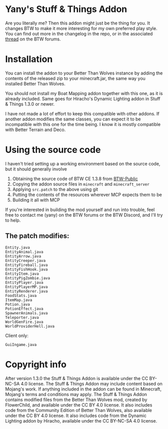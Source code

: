 # Yany's Stuff & Things Addon
Are you literally me? Then this addon might just be the thing for you. It changes BTW to make it more interesting for my own preferred play style. You can find out more in the changelog in the repo, or in the associated [thread](https://sargunster.com/btwforum/viewtopic.php?f=12&t=9873) on the BTW forums.

# Installation
You can install the addon to your Better Than Wolves instance by adding the contents of the released zip to your minecraft.jar, the same way you installed Better Than Wolves.

You should not install my Boat Mapping addon together with this one, as it is already included. Same goes for Hiracho's Dynamic Lighting addon in Stuff & Things 1.3.0 or newer.

I have not made a lot of effort to keep this compatible with other addons. If another addon modifies the same classes, you can expect it to be incompatible with this one for the time being. I know it is mostly compatible with Better Terrain and Deco.

# Using the source code

I haven't tried setting up a working environment based on the source code, but it should generally involve

1. Obtaining the source code of BTW CE 1.3.8 from [BTW-Public](https://github.com/BTW-Community/BTW-Public)
2. Copying the addon source files in `minecraft` and `minecraft_server`
3. Applying `src.patch` to the above using git
4. Putting the contents of the resources wherever MCP expects them to be
5. Building it all with MCP

If you're interested in building the mod yourself and run into trouble, feel free to contact me (yany) on the BTW forums or the BTW Discord, and I'll try to help.

## The patch modifies:
```
Entity.java
EntityAnimal.java
EntityArrow.java
EntityCreeper.java
EntityFireball.java
EntityFishHook.java
EntityItem.java
EntityPigZombie.java
EntityPlayer.java
EntityPlayerMP.java
EntityRenderer.java
FoodStats.java
ItemMap.java
Potion.java
PotionEffect.java
SpawnerAnimals.java
Teleporter.java
WorldGenFire.java
WorldProviderHell.java
```
Client only:
```
GuiIngame.java
```

# Copyright info
After version 1.3.0 the Stuff & Things Addon is available under the CC BY-NC-SA 4.0 license. The Stuff & Things Addon may include content based on Mojang's work. If anything included in the addon can be found in Minecraft, Mojang's terms and conditions may apply. The Stuff & Things Addon contains modified files from the Better Than Wolves mod, created by FlowerChild, and available under the CC BY 4.0 license. It also includes code from the Community Edition of Better Than Wolves, also available under the CC BY 4.0 license. It also includes code from the Dynamic Lighting addon by Hiracho, available under the CC BY-NC-SA 4.0 license.